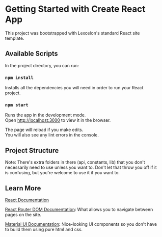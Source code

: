 # Getting Started with Create React App

This project was bootstrapped with Lexcelon's standard React site template.

## Available Scripts

In the project directory, you can run:

### `npm install`

Installs all the dependencies you will need in order to run your React project.

### `npm start`

Runs the app in the development mode.\
Open [http://localhost:3000](http://localhost:3000) to view it in the browser.

The page will reload if you make edits.\
You will also see any lint errors in the console.

## Project Structure
Note: There's extra folders in there (api, constants, lib) that you don't necessarily need to use unless you want to. Don't let that throw you off if it is confusing, but you're welcome to use it if you want to.

## Learn More

[React Documentation](https://reactjs.org/)

[React Router DOM Documentation](https://v5.reactrouter.com/web/guides/quick-start): What allows you to navigate between pages on the site.

[Material UI Documentation](https://mui.com/material-ui/getting-started/usage/): Nice-looking UI components so you don't have to build them using pure html and css.
